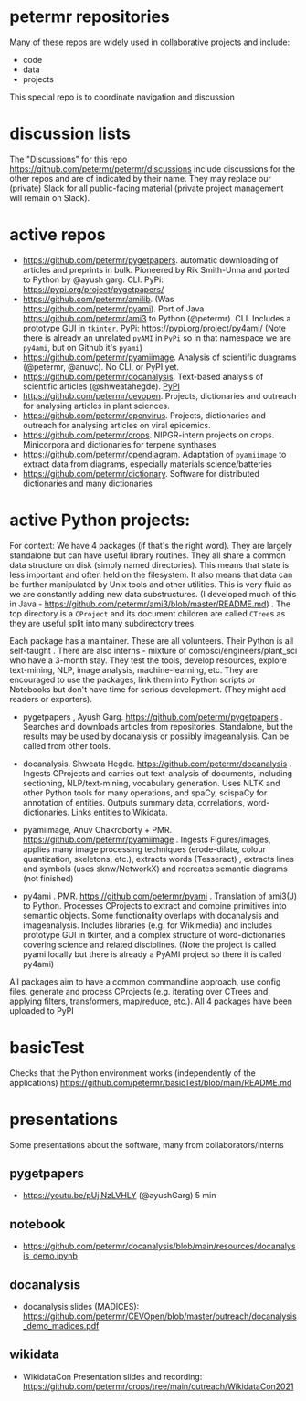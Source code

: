 # petermr repositories

Many of these repos are widely used in collaborative projects and include:
* code
* data
* projects

This special repo is to coordinate navigation and discussion

# discussion lists

The "Discussions" for this repo https://github.com/petermr/petermr/discussions include discussions for the other repos and are of indicated by their name. They may replace our (private) Slack for all public-facing material (private project management will remain on Slack). 

# active repos
* https://github.com/petermr/pygetpapers. automatic downloading of articles and preprints in bulk. Pioneered by Rik Smith-Unna and ported to Python by @ayush
garg. CLI. PyPi: https://pypi.org/project/pygetpapers/ 
* https://github.com/petermr/amilib. (Was https://github.com/petermr/pyami). Port of Java https://github.com/petermr/ami3 to Python (@petermr). CLI. Includes a prototype GUI in `tkinter`. PyPi: https://pypi.org/project/py4ami/ (Note there is already an unrelated `pyAMI` in `PyPi` so in that namespace we are `py4ami`, but on Github it's `pyami`)
* https://github.com/petermr/pyamiimage. Analysis of scientific duagrams (@petermr, @anuvc). No CLI, or PyPI yet. 
* https://github.com/petermr/docanalysis. Text-based analysis of scientific articles (@shweatahegde). [PyPI](https://pypi.org/project/docanalysis/) 
* https://github.com/petermr/cevopen. Projects, dictionaries and outreach for analysing articles in plant sciences.
* https://github.com/petermr/openvirus. Projects, dictionaries and outreach for analysing articles on viral epidemics.
* https://github.com/petermr/crops. NIPGR-intern projects on crops. Minicorpora and dictionaries for terpene synthases
* https://github.com/petermr/opendiagram. Adaptation of `pyamiimage` to extract data from diagrams, especially materials science/batteries
* https://github.com/petermr/dictionary. Software for distributed dictionaries and many dictionaries


# active Python projects:

For context:
We have 4 packages (if that's the right word).  They are largely standalone but can have useful library routines. They all share a common data structure on disk (simply named directories). This means that state is less important and often held on the filesystem. It also means that data can be further manipulated by Unix tools and other utilities. This is very fluid as we are constantly adding new data substructures. (I developed much of this in Java - https://github.com/petermr/ami3/blob/master/README.md) . The top directory is a `CProject` and its document children are called `CTree`s as they are useful split into many subdirectory trees.

Each package has a maintainer. These are all volunteers. Their Python is all self-taught . There are also interns - mixture of compsci/engineers/plant_sci who have a 3-month stay. They test the tools, develop resources, explore text-mining, NLP, image analysis, machine-learning, etc. They are encouraged to use the packages, link them into Python scripts or Notebooks but don't have time for serious development. (They might add readers or exporters).

* pygetpapers , Ayush Garg. https://github.com/petermr/pygetpapers . Searches and downloads articles from repositories. Standalone, but the results may be used by docanalysis or possibly imageanalysis. Can be called from other tools. 

* docanalysis. Shweata Hegde. https://github.com/petermr/docanalysis . Ingests CProjects and carries out text-analysis of documents, including sectioning, NLP/text-mining, vocabulary generation. Uses NLTK and other Python tools for many operations, and spaCy, scispaCy for annotation of entities. Outputs summary data, correlations, word-dictionaries. Links entities to Wikidata.

* pyamiimage, Anuv Chakroborty + PMR. https://github.com/petermr/pyamiimage . Ingests Figures/images,  applies many image processing techniques (erode-dilate, colour quantization, skeletons, etc.), extracts words (Tesseract) , extracts lines and symbols (uses sknw/NetworkX) and recreates semantic diagrams (not finished)

* py4ami . PMR. https://github.com/petermr/pyami . Translation of ami3(J) to Python. Processes CProjects to extract and combine primitives into semantic objects. Some functionality overlaps with docanalysis and imageanalysis. Includes libraries (e.g. for Wikimedia) and includes prototype GUI in tkinter, and a complex structure of word-dictionaries covering science and related disciplines. (Note the project is called pyami locally but there is already a PyAMI project so there it is called py4ami)

All packages aim to have a common commandline approach, use config files, generate and process CProjects (e.g. iterating over CTrees and applying filters, transformers, map/reduce, etc.).  All 4 packages have been uploaded to PyPI

# basicTest

Checks that the Python environment works (independently of the applications)
https://github.com/petermr/basicTest/blob/main/README.md

# presentations

Some presentations about the software, many from collaborators/interns

## pygetpapers

* https://youtu.be/pUjiNzLVHLY (@ayushGarg) 5 min

## notebook
* https://github.com/petermr/docanalysis/blob/main/resources/docanalysis_demo.ipynb

## docanalysis

* docanalysis slides (MADICES): https://github.com/petermr/CEVOpen/blob/master/outreach/docanalysis_demo_madices.pdf

## wikidata

* WikidataCon Presentation slides and recording: https://github.com/petermr/crops/tree/main/outreach/WikidataCon2021
